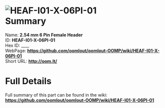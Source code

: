 
![HEAF-I01-X-06PI-01](https://github.com/oomlout/oomlout-OOMP/blob/master/parts/HEAF-I01-X-06PI-01/HEAF-I01-X-06PI-01_420.jpg)   
Summary
=================
  
Name: __2.54 mm 6 Pin Female Header__    
ID: __HEAF-I01-X-06PI-01__   
Hex ID: ____   
WebPage: __https://github.com/oomlout/oomlout-OOMP/wiki/HEAF-I01-X-06PI-01__   
Short URL: __http://oom.lt/__   

Full Details
==========================
Full summary of this part can be found in the wiki:   
__https://github.com/oomlout/oomlout-OOMP/wiki/HEAF-I01-X-06PI-01__    

